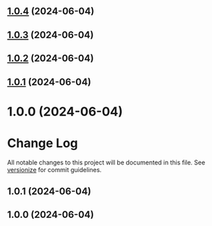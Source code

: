 ## [1.0.4](https://github.com/giovannarbr/SemanticReleaseTest/compare/v1.0.3...v1.0.4) (2024-06-04)

## [1.0.3](https://github.com/giovannarbr/SemanticReleaseTest/compare/v1.0.2...v1.0.3) (2024-06-04)

## [1.0.2](https://github.com/giovannarbr/SemanticReleaseTest/compare/v1.0.1...v1.0.2) (2024-06-04)

## [1.0.1](https://github.com/giovannarbr/SemanticReleaseTest/compare/v1.0.0...v1.0.1) (2024-06-04)

# 1.0.0 (2024-06-04)

# Change Log

All notable changes to this project will be documented in this file. See [versionize](https://github.com/versionize/versionize) for commit guidelines.

<a name="1.0.1"></a>
## 1.0.1 (2024-06-04)

<a name="1.0.0"></a>
## 1.0.0 (2024-06-04)
